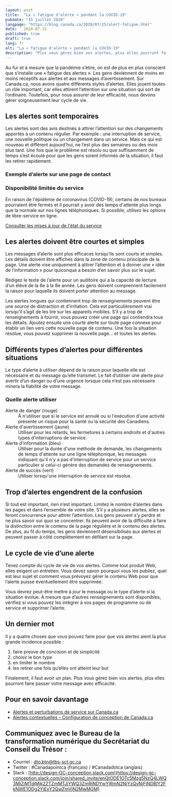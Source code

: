 ```yaml
---
layout: post
title:  "La « fatigue d'alerte » pendant la COVID-19"
pubdate: "15 juillet 2020"
langpage: "https://blog.canada.ca/2020/07/15/alert-fatigue.html"
date:   2020-07-15
published: true
draft: true
lang: fr
alt: "La « fatigue d'alerte » pendant la COVID-19"
description: "Plus vous gérez bien vos alertes, plus elles pourront faire passer votre message avec efficacité."
---
```

Au fur et à mesure que la pandémie s’étire, on est de plus en plus conscient que s’installe une « fatigue des alertes ». Les gens deviennent de moins en moins réceptifs aux alertes et aux messages d’avertissement. Sur Canada.ca, nous avons quatre différents styles d’alertes. Elles jouent toutes un rôle important, car elles attirent l’attention sur une situation qui sort de l’ordinaire. Toutefois, pour nous assurer de leur efficacité, nous devons gérer soigneusement leur cycle de vie. 

## Les alertes sont temporaires

Les alertes sont des avis destinés à attirer l’attention sur des changements apportés à un contenu régulier. Par exemple : une interruption de service, une nouvelle politique ou un changement dans un service. Mais ce qui est nouveau et différent aujourd’hui, ne l’est plus des semaines ou des mois plus tard. Une fois que le problème est résolu ou que suffisamment de temps s’est écoulé pour que les gens soient informés de la situation, il faut les retirer rapidement. 

### Exemple d’alerte sur une page de contact

<section class="alert alert-warning">
  <h3>Disponibilité limitée du service
  </h3>
  <p>En raison de l'épidémie de coronavirus (COVID-19), certains de nos bureaux pourraient être fermés et il pourrait y avoir des temps d'attente plus longs que la normale sur nos lignes téléphoniques. Si possible, utilisez les options de libre-service en ligne.
  </p>
  <p><a href="#">Consulter les mises à jour de l'état du service</a>
  </p>
</section>

## Les alertes doivent être courtes et simples

Les messages d’alerte sont plus efficaces lorsqu’ils sont courts et simples.  Les détails doivent être affichés dans la zone de contenu principale de la page. Une alerte vise uniquement à attirer l’attention et à donner une « idée de l’information » pour quiconque a besoin d’en savoir plus sur le sujet. 

Rédigez le texte de l’alerte pour un auditoire qui a la capacité de lecture d’un élève de la 6e à la 8e année. Les gens doivent comprennent facilement la raison pour laquelle ils doivent porter attention au message.

Les alertes longues qui contiennent trop de renseignements peuvent être une source de distraction et d’irritation. Cela est particulièrement vrai lorsqu’il s’agit de les lire sur les appareils mobiles. S’il y a trop de renseignements à fournir, vous pouvez créer une page qui contiendra tous les détails. Ajoutez ensuite une courte alerte sur toute page connexe pour établir un lien vers cette nouvelle page de contenu. Une fois la situation résolue, vous pouvez supprimer la nouvelle page... et toutes les alertes.

## Différents types d’alertes pour différentes situations

Le type d’alerte à utiliser dépend de la raison pour laquelle elle est nécessaire et du message qu’elle transmet. Le fait d’utiliser une alerte pour avertir d’un danger ou d’une urgence lorsque cela n’est pas nécessaire minera la fiabilité de votre message.

<section>
		<h3>Quelle alerte utiliser</h3>
		<dl class="dl-horizontal">
				<dt>Alerte de danger (rouge)</dt>
				<dd>À n'utiliser que si le service est annulé ou si l'exécution d'une activité présente un risque pour la santé ou la sécurité des Canadiens.</dd>
				<dt>Alerte d'avertissement (jaune)</dt>
				<dd>Utiliser pour les retards, les fermetures à certains endroits et d'autres types d'interruptions de service.</dd>
				<dt>Alerte d'information (bleu)</dt>
				<dd>Utiliser pour la durée d'une méthode de demande, les changements de temps d'attente sur une ligne téléphonique, les messages indiquant qu'il n'y a pas d'interruption de service pour un service particulier si celui-ci génère des demandes de renseignements.</dd>
				<dt>Alerte de succès (vert)</dt>
				<dd>Utiliser lorsqu'une interruption de service est résolue.
</dd>
		</dl>
</section>

## Trop d’alertes engendrent de la confusion

Si tout est important, rien n’est important. Limitez le nombre d’alertes dans les pages et dans l’ensemble de votre site. S’il y a plusieurs alertes, elles se feront concurrence pour attirer l’attention. Les gens peuvent s’y perdre et ne plus savoir sur quoi se concentrer. Ils peuvent avoir de la difficulté à faire la distinction entre le contenu de la page régulière et le contenu des alertes. De plus, au fil du temps, les gens deviennent désensibilisés aux alertes et peuvent passer à côté complètement en défilant sur la page. 

## Le cycle de vie d’une alerte

Tenez compte du cycle de vie de vos alertes. Comme tout produit Web, elles exigent un entretien. Vous devez savoir pourquoi vous les publiez, quel est leur sujet et comment vous prévoyez gérer le contenu Web pour que l’alerte puisse éventuellement être supprimée.  

Vous devrez peut-être mettre à jour le message ou le type d’alerte si la situation évolue. À mesure que d’autres renseignements sont disponibles, vérifiez si vous pouvez les intégrer à vos pages de programme ou de service et supprimer l’alerte. 

## Un dernier mot

Il y a quatre choses que vous pouvez faire pour que vos alertes aient la plus grande incidence possible :
1. faire preuve de concision et de simplicité
2. choisir le bon type
3. en limiter le nombre
4. les retirer une fois qu’elles ont atteint leur but

Finalement, il faut avoir un plan. Plus vous gérez bien vos alertes, plus elles pourront faire passer votre message avec efficacité. 

## Pour en savoir davantage
* [Alertes et perturbations de service sur Canada.ca](https://conception.canada.ca/crise/alertes.html)
* [Alertes contextuelles – Configuration de conception de Canada.ca](https://conception.canada.ca/configurations-conception-communes/alertes-contextuelles.html)

## Communiquez avec le Bureau de la transformation numérique du Secrétariat du Conseil du Trésor :
* Courriel : [dto.btn@tbs-sct.gc.ca](mailto:dto.btn@tbs-sct.gc.ca)
* Twitter :  #Canadapointca (français) / #Canadadotca (anglais)
* Slack : [http://design-GC-conception.slack.com](https://design-gc-conception.slack.com/join/shared_invite/enQtODE1OTc5Mzg5NzQ4LWQ3MjZjMTdjMjk2ZTZmMTJjYWQ3ZmRiNDYwYjRmN2NjYzQyNjFlNDBlY2FkNWE1ODg2YjExY2QwZmVjN2MwMGM)

